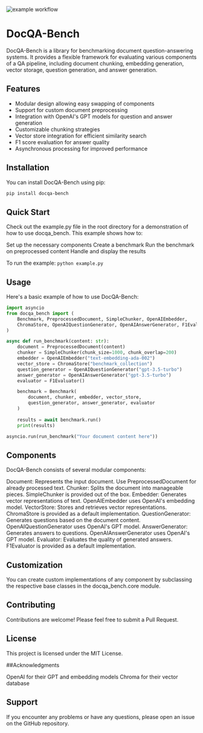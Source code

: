 ![example workflow](https://github.com/JoshuaOliphant/docqa_bench/actions/workflows/main.yml/badge.svg)
# DocQA-Bench

DocQA-Bench is a library for benchmarking document question-answering systems. It provides a flexible framework for evaluating various components of a QA pipeline, including document chunking, embedding generation, vector storage, question generation, and answer generation.

## Features

- Modular design allowing easy swapping of components
- Support for custom document preprocessing
- Integration with OpenAI's GPT models for question and answer generation
- Customizable chunking strategies
- Vector store integration for efficient similarity search
- F1 score evaluation for answer quality
- Asynchronous processing for improved performance

## Installation

You can install DocQA-Bench using pip:

```bash
pip install docqa-bench
```

## Quick Start
Check out the example.py file in the root directory for a demonstration of how to use docqa_bench. This example shows how to:

Set up the necessary components
Create a benchmark
Run the benchmark on preprocessed content
Handle and display the results

To run the example:
`python example.py`

## Usage

Here's a basic example of how to use DocQA-Bench:

```python
import asyncio
from docqa_bench import (
    Benchmark, PreprocessedDocument, SimpleChunker, OpenAIEmbedder,
    ChromaStore, OpenAIQuestionGenerator, OpenAIAnswerGenerator, F1Evaluator
)

async def run_benchmark(content: str):
    document = PreprocessedDocument(content)
    chunker = SimpleChunker(chunk_size=1000, chunk_overlap=200)
    embedder = OpenAIEmbedder("text-embedding-ada-002")
    vector_store = ChromaStore("benchmark_collection")
    question_generator = OpenAIQuestionGenerator("gpt-3.5-turbo")
    answer_generator = OpenAIAnswerGenerator("gpt-3.5-turbo")
    evaluator = F1Evaluator()

    benchmark = Benchmark(
        document, chunker, embedder, vector_store,
        question_generator, answer_generator, evaluator
    )
    
    results = await benchmark.run()
    print(results)

asyncio.run(run_benchmark("Your document content here"))
```

## Components

DocQA-Bench consists of several modular components:

Document: Represents the input document. Use PreprocessedDocument for already processed text.
Chunker: Splits the document into manageable pieces. SimpleChunker is provided out of the box.
Embedder: Generates vector representations of text. OpenAIEmbedder uses OpenAI's embedding model.
VectorStore: Stores and retrieves vector representations. ChromaStore is provided as a default implementation.
QuestionGenerator: Generates questions based on the document content. OpenAIQuestionGenerator uses OpenAI's GPT model.
AnswerGenerator: Generates answers to questions. OpenAIAnswerGenerator uses OpenAI's GPT model.
Evaluator: Evaluates the quality of generated answers. F1Evaluator is provided as a default implementation.

## Customization

You can create custom implementations of any component by subclassing the respective base classes in the docqa_bench.core module.

## Contributing

Contributions are welcome! Please feel free to submit a Pull Request.

## License

This project is licensed under the MIT License.

##Acknowledgments

OpenAI for their GPT and embedding models
Chroma for their vector database

## Support

If you encounter any problems or have any questions, please open an issue on the GitHub repository.